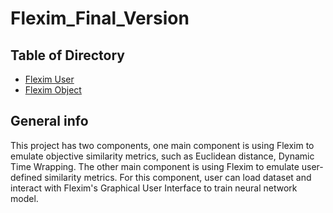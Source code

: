 # Flexim_Final_Version
## Table of Directory
* [Flexim User](#Flexim_User)
* [Flexim Object](#Flexim_Object)
## General info
This project has two components, one main component is using Flexim to emulate objective similarity metrics, such as Euclidean distance, Dynamic Time Wrapping. The other main component is using Flexim to emulate user-defined similarity metrics. For this component, user can load dataset and interact with Flexim's Graphical User Interface to train neural network model. 
